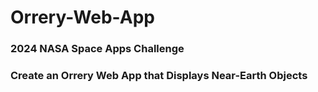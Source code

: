 # Orrery-Web-App
### 2024 NASA Space Apps Challenge
### Create an Orrery Web App that Displays Near-Earth Objects
